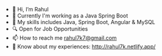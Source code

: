 - 👋 Hi, I’m Rahul
- 💼 Currently I'm working as a Java Spring Boot
- 🌱 My skills includes Java, Spring Boot, Angular & MySQL
- 🔍 Open for Job Opportunities
- 📫 How to reach me rahul7k7@gmail.com
- 📄 Know about my experiences: http://rahul7k.netlify.app/

<!---
Rahul7k/Rahul7k is a ✨ special ✨ repository because its `README.md` (this file) appears on your GitHub profile.
You can click the Preview link to take a look at your changes.
--->
